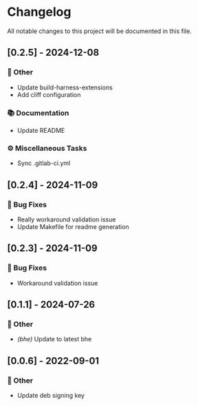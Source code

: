# Changelog

All notable changes to this project will be documented in this file.

## [0.2.5] - 2024-12-08

### 💼 Other

- Update build-harness-extensions
- Add cliff configuration

### 📚 Documentation

- Update README

### ⚙️ Miscellaneous Tasks

- Sync .gitlab-ci.yml

## [0.2.4] - 2024-11-09

### 🐛 Bug Fixes

- Really workaround validation issue
- Update Makefile for readme generation

## [0.2.3] - 2024-11-09

### 🐛 Bug Fixes

- Workaround validation issue

## [0.1.1] - 2024-07-26

### 💼 Other

- *(bhe)* Update to latest bhe

## [0.0.6] - 2022-09-01

### 💼 Other

- Update deb signing key

<!-- generated by git-cliff -->
